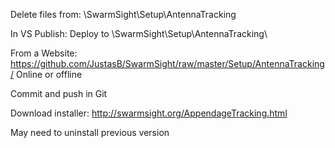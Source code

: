 Delete files from: \SwarmSight\Setup\AntennaTracking

In VS Publish: 
Deploy to 
	\SwarmSight\Setup\AntennaTracking\

From a Website: 
	https://github.com/JustasB/SwarmSight/raw/master/Setup/AntennaTracking/
	Online or offline

Commit and push in Git

Download installer: 
	http://swarmsight.org/AppendageTracking.html

May need to uninstall previous version

